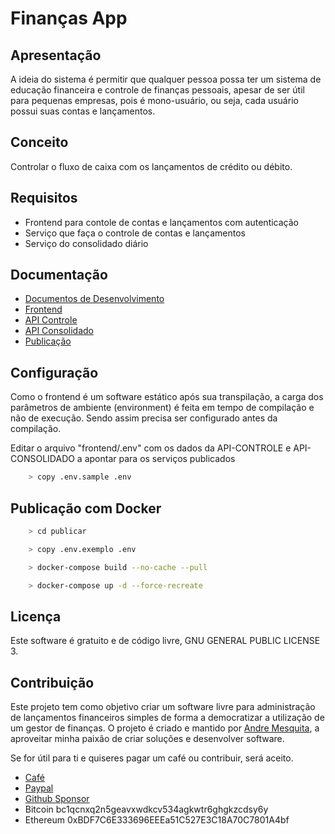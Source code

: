 
# Finanças App


## Apresentação

A ideia do sistema é permitir que qualquer pessoa possa ter um sistema de educação financeira e controle de finanças pessoais, apesar de ser útil para pequenas empresas, pois é mono-usuário, ou seja, cada usuário possui suas contas e lançamentos.


## Conceito

Controlar o fluxo de caixa com os lançamentos de crédito ou débito.


## Requisitos

- Frontend para contole de contas e lançamentos com autenticação
- Serviço que faça o controle de contas e lançamentos
- Serviço do consolidado diário


## Documentação

- [Documentos de Desenvolvimento](https://financas-app.github.io)
- [Frontend](https://github.com/avmesquita/financas-app/tree/main/frontend#readme)
- [API Controle](https://github.com/avmesquita/financas-app/blob/main/api-controle/README.md)
- [API Consolidado](https://github.com/avmesquita/financas-app/tree/main/api-consolidado#readme)
- [Publicação](https://github.com/avmesquita/financas-app/tree/main/publicar#readme)


## Configuração

Como o frontend é um software estático após sua transpilação, a carga dos parâmetros de ambiente (environment) é feita em tempo de compilação e não de execução. Sendo assim precisa ser configurado antes da compilação.

Editar o arquivo "frontend/.env" com os dados da API-CONTROLE e API-CONSOLIDADO a apontar para os serviços publicados

```bash
    > copy .env.sample .env
```


## Publicação com Docker

```bash
    > cd publicar

    > copy .env.exemplo .env

    > docker-compose build --no-cache --pull

    > docker-compose up -d --force-recreate
```


## Licença

Este software é gratuito e de código livre, GNU GENERAL PUBLIC LICENSE 3.


## Contribuição

Este projeto tem como objetivo criar um software livre para administração de lançamentos financeiros simples de forma a democratizar a utilização de um gestor de finanças. O projeto é criado e mantido por [Andre Mesquita](https://andremesquita.com), a aproveitar minha paixão de criar soluções e desenvolver software. 

Se for útil para ti e quiseres pagar um café ou contribuir, será aceito.

- [Café](https://buymeacoffee.com/avmesquita)
- [Paypal](https://www.paypal.com/paypalme/avmesquita)
- [Github Sponsor](https://github.com/sponsors/avmesquita)
- Bitcoin bc1qcnxq2n5geavxwdkcv534agkwtr6ghgkzcdsy6y
- Ethereum 0xBDF7C6E333696EEEa51C527E3C18A70C7801A4bf
